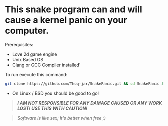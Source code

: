# This snake program can and will cause a kernel panic on your computer.

Prerequisites:
- Love 2d game engine
- Unix Based OS
- Clang or GCC Compiler installed'


To run execute this command:
```bash
git clone https://github.com/Thoq-jar/SnakePanic.git && cd SnakePanic && cc crash.c -o kaboom && sudo love src/
```

- On Linux / BSD you should be good to go!

> ***I AM NOT RESPONSIBLE FOR ANY DAMAGE CAUSED OR ANY WORK LOST! USE THIS WITH CAUTION!***


> *Software is like sex; It's better when free ;)*
